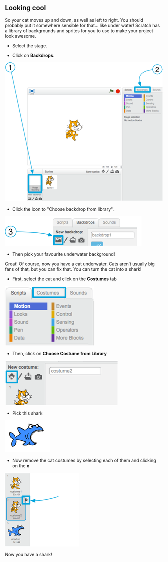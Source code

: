 ## Looking cool

So your cat moves up and down, as well as left to right. You should probably put it somewhere sensible for that... like under water! Scratch has a library of backgrounds and sprites for you to use to make your project look awesome.

+ Select the stage.

+ Click on **Backdrops**.

![](images/cool1a.png)

+ Click the icon to "Choose backdrop from library". 

![](images/cool1b.png)
 
+ Then pick your favourite underwater background!

Great! Of course, now you have a cat underwater. Cats aren’t usually big fans of that, but you can fix that. You can turn the cat into a shark!

+ First, select the cat and click on the **Costumes** tab 

![](images/cool2.png)

+ Then, click on **Choose Costume from Library** 

![](images/cool3.png)

+ Pick this shark 

![](images/cool4.png)

+ Now remove the cat costumes by selecting each of them and clicking on the **x** 

![](images/cool5.png)

Now you have a shark!
